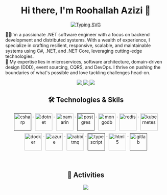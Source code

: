 <h1 align="center">Hi there, I'm Roohallah Azizi 👋</h1>

<p align="center">
 <a href="https://git.io/typing-svg">
   <img src="https://readme-typing-svg.herokuapp.com?font=Fira+Code&pause=1000&random=false&width=280&lines=Senior+.Net+Engineer" alt="Typing SVG" />
 </a>
</p>


👨‍💻I'm a passionate .NET software engineer with a focus on backend development and distributed systems. With a wealth of experience, I specialize in crafting resilient, responsive, scalable, and maintainable systems using C#, .NET, and .NET Core, leveraging cutting-edge technologies. 
<br/>
🚀 My expertise lies in microservices, software architecture, domain-driven design (DDD), event sourcing, CQRS, and DevOps. I thrive on pushing the boundaries of what's possible and love tackling challenges head-on.

<p align="center"> 
  <a href="https://www.youtube.com/Rhazizi" alt="roohallah azizi's youtube">
   <img src="https://img.shields.io/badge/%20-YouTube-%23FF0000?logo=youtube&logoColor=white&style=for-the-badge" />
 </a>
 <a href="https://github.com/rhazizi" alt="roohallah azizi's github">
   <img src="https://img.shields.io/badge/%20-GitHub-black?logo=GitHub&logoColor=white&style=for-the-badge" />
 </a>
 <a href="https://www.linkedin.com/in/roohallah-azizi" alt="roohallah azizi's linkedin">
   <img src="https://img.shields.io/badge/%20-LinkedIn-%230A66C2?logo=linkedin&logoColor=white&style=for-the-badge&link=https://www.linkedin.com/in/roohallah-azizi" />
 </a>
</p>

<h2 align="center">🛠 Technologies & Skils</h2>

<p align="center">
    <a href="">
        <img src="https://cdn.jsdelivr.net/gh/devicons/devicon/icons/csharp/csharp-original.svg" alt="csharp" width="54"
            height="54" style="vertical-align:top; margin:4px;">
    </a>
    <a href="https://dotnet.microsoft.com/">
        <img src="https://cdn.jsdelivr.net/gh/devicons/devicon/icons/dotnetcore/dotnetcore-original.svg" width="54"
            height="54" alt="dotnet" style="vertical-align:top; margin:4px;">
    </a>
   <a href="https://dotnet.microsoft.com/en-us/apps/xamarin">
        <img src="https://cdn.jsdelivr.net/gh/devicons/devicon/icons/xamarin/xamarin-original.svg" width="54"
            height="54" alt="xamarin" style="vertical-align:top; margin:4px;">
    </a>
    <a href="">
        <img src="https://cdn.jsdelivr.net/gh/devicons/devicon/icons/postgresql/postgresql-original-wordmark.svg"
            width="54" height="54" alt="postgres" style="vertical-align:top; margin:4px">
    </a>
    <a href="https://www.mongodb.com/">
        <img src="https://cdn.jsdelivr.net/gh/devicons/devicon/icons/mongodb/mongodb-original-wordmark.svg" width="54"
            height="54" alt="mongodb" style="vertical-align:top; margin:4px;">
    </a>
    <a href="https://redis.io/">
        <img src="https://cdn.jsdelivr.net/gh/devicons/devicon/icons/redis/redis-original-wordmark.svg" width="54"
            height="54" alt="redis" style="vertical-align:top; margin:4px">
    </a>
    <a href="https://kubernetes.io/">
        <img src="https://cdn.jsdelivr.net/gh/devicons/devicon/icons/kubernetes/kubernetes-plain.svg" width="54"
            height="54" alt="kubernetes" style="vertical-align:top; margin:4px;">
    </a>
    <a href="https://hub.docker.com/">
        <img src="https://cdn.jsdelivr.net/gh/devicons/devicon/icons/docker/docker-original-wordmark.svg" width="54"
            height="54" alt="docker" style="vertical-align:top; margin:4px">
    </a>
    <a href="https://azure.microsoft.com">
        <img src="https://cdn.jsdelivr.net/gh/devicons/devicon/icons/azure/azure-original.svg" width="54" height="54"
            alt="azure" style="vertical-align:top; margin:4px">
    </a>
    <a href="https://www.rabbitmq.com/">
        <img src="https://www.vectorlogo.zone/logos/rabbitmq/rabbitmq-icon.svg" width="54" height="54" alt="rabbitmq"
            style="vertical-align:top; margin:4px">
    </a>
    <a href="">
        <img src="https://cdn.jsdelivr.net/gh/devicons/devicon/icons/typescript/typescript-original.svg"
            alt="typescript" width="54" height="54" style="vertical-align:top; margin:4px;">
    </a>
    <a href="https://dotnet.microsoft.com/">
        <img src="https://cdn.jsdelivr.net/gh/devicons/devicon/icons/html5/html5-original-wordmark.svg" width="54"
            height="54" alt="html5" style="vertical-align:top; margin:4px;">
    </a>
      <a href="">
        <img src="https://cdn.jsdelivr.net/gh/devicons/devicon/icons/gitlab/gitlab-original-wordmark.svg" width="54"
            height="54" alt="gitlab" style="vertical-align:top; margin:4px">
    </a>
</p>

<br/>


<h2 align="center">🚀 Activities</h2>
<p align="center">
  <a href="#" alt="roohallah azizi's github stats"><img src="https://github-readme-stats.vercel.app/api?username=rhazizi" /></a>
</p>
